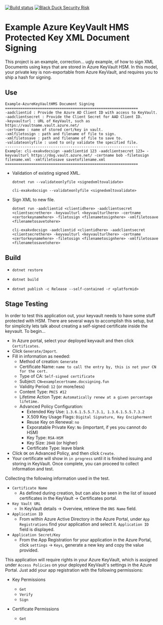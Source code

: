 [![Build status](https://ci.appveyor.com/api/projects/status/v05cki0xy9uvlkgk/branch/master?svg=true)](https://ci.appveyor.com/project/jmhardison/example-azurekeyvaulthsm-xmlsigning/branch/master) [![Black Duck Security Risk](https://copilot.blackducksoftware.com/github/repos/jmhardison/Example-AzureKeyVaultHSM-XMLSigning/branches/adding-appveyor/badge-risk.svg)](https://copilot.blackducksoftware.com/github/repos/jmhardison/Example-AzureKeyVaultHSM-XMLSigning/branches/adding-appveyor)

# Example Azure KeyVault HMS Protected Key XML Document Signing

This project is an example, correction... ugly example, of how to sign XML Documents using keys that are stored in Azure KeyVault HSM.
In this model, your private key is non-exportable from Azure KeyVault, and requires you to ship a hash for signing.

## Use
```
Example-AzureKeyVaultHMS Document Signing
=============================================================
-aadclientid : Provide the Azure AD Client ID with access to KeyVault.
-aadclientsecret : Provide the Client Secret for AAD Client ID.
-keyvaulturl : URL of KeyVault, such as https://vaultname.vault.azure.net/ 
-certname : name of stored cert/key in vault.
-xmlfiletosign : path and filename of file to sign.
-xmlfiletosave : path and filename of file to save to.
-validateonlyfile : used to only validate the specified file.
-------------------------------------------------------------
Example: cli-exakvdocsign -aadclientid 123 -aadclientsecret 123= -keyvaulturl https://dog.vault.azure.net/ -certname bob -filetosign filename.xml -xmlfiletosave savetofilename.xml
=============================================================
```

* Validation of existing signed XML.

  `dotnet run --validateonlyfile <signedxmltovalidate>`
  
  `cli-exakvdocsign --validateonlyfile <signedxmltovalidate>`

* Sign XML to new file.

  `dotnet run -aadclientid <clientidhere> -aadclientsecret <clientsecrethere> -keyvaulturl <keyvaulturlhere> -certname <certorkeynamehere> -filetosign <filenametosignhere> -xmlfiletosave <filenametosavetohere>`

  `cli-exakvdocsign -aadclientid <clientidhere> -aadclientsecret <clientsecrethere> -keyvaulturl <keyvaulturlhere> -certname <certorkeynamehere> -filetosign <filenametosignhere> -xmlfiletosave <filenametosavetohere>`


## Build

* `dotnet restore`

* `dotnet build`

* `dotnet publish -c Release --self-contained -r <platformid>`
## Stage Testing

In order to test this application out, your keyvault needs to have some stuff protected with HSM. There are several ways to accomplish this setup, but for simplicity lets talk about creating a self-signed certificate inside the keyvault.
To begin...

* In Azure portal, select your deployed keyvault and then click `Certificates`.
* Click `Generate/Import`.
* Fill in information as needed:
  * Method of creation: `Generate`
  * Certificate Name: `name to call the entry by, this is not your CN for the cert.`
  * Type of CA: `Self-signed certificate`
  * Subject: `CN=examplecertname.docsigning.fun`
  * Validity Period: `12` (or more/less)
  * Content Type: `PKCS #12`
  * Lifetime Action Type: `Automatically renew at a given percentage lifetime.`
  * Advanced Policy Configuration:
    * Extended Key Use: `1.3.6.1.5.5.7.3.1, 1.3.6.1.5.5.7.3.2`
    * X.509 Key Usage Flags: `Digital Signature, Key Encipherment`
    * Reuse Key on Renewal: `no`
    * Exporatable Private Key: `No` (important, if yes you cannot do HSM)
    * Key Type: `RSA-HSM`
    * Key Size: `2048` (or higher)
    * Certificate Type: leave blank
* Click `OK` on Advanced Policy, and then click `Create`.
* Your certificate will show in `in progress` until it is finished issuing and storing in KeyVault. Once complete, you can proceed to collect information and test.

Collecting the following information used in the test.
* `Certificate Name`
  * As defined during creation, but can also be seen in the list of issued certificates in the KeyVault -> Certificates portal.
* `Key Vault URL`
  * In KeyVault details -> Overview, retrieve the `DNS Name` field.
* `Application ID`
  * From within Azure Active Directory in the Azure Portal, under `App Registrations` find your application and select it. `Application ID` field is displayed.
* `Application Secret/Key`
  * From the App Registration for your application in the Azure Portal, click `settings` -> `Keys`, generate a new key and copy the value provided.


This application will require rights in your Azure KeyVault, which is assigned under `Access Policies` on your deployed KeyVault's settings in the Azure Portal. Just add your app registration with the following permissions:

* Key Permissions
  * `Get`
  * `Verify`
  * `Sign`

* Certificate Permissions
  * `Get`